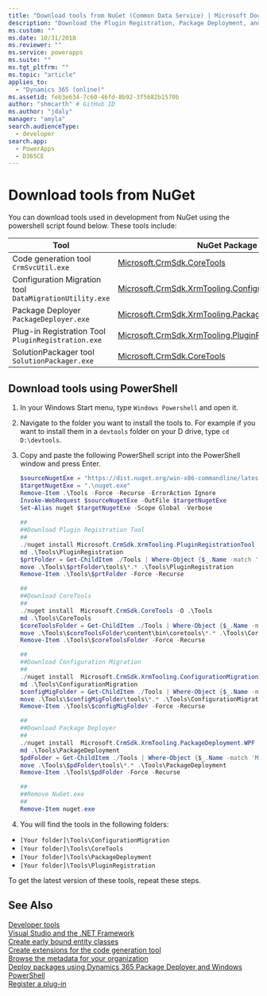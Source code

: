 ```yaml
---
title: "Download tools from NuGet (Common Data Service) | Microsoft Docs"
description: "Download the Plugin Registration, Package Deployment, and other core tools from Nuget."
ms.custom: ""
ms.date: 10/31/2018
ms.reviewer: ""
ms.service: powerapps
ms.suite: ""
ms.tgt_pltfrm: ""
ms.topic: "article"
applies_to: 
  - "Dynamics 365 (online)"
ms.assetid: feb3e634-7c60-46fd-8b92-3f5682b1570b
author: "shmcarth" # GitHub ID
ms.author: "jdaly"
manager: "amyla"
search.audienceType: 
  - developer
search.app: 
  - PowerApps
  - D365CE
---
```


# Download tools from NuGet 

You can download tools used in development from NuGet using the  powershell script found below. These tools include:

|Tool|NuGet Package|
|-|-|
|Code generation tool `CrmSvcUtil.exe`|[Microsoft.CrmSdk.CoreTools](https://www.nuget.org/packages/Microsoft.CrmSdk.CoreTools)|
|Configuration Migration tool `DataMigrationUtility.exe`|[Microsoft.CrmSdk.XrmTooling.ConfigurationMigration.Wpf](https://www.nuget.org/packages/Microsoft.CrmSdk.XrmTooling.ConfigurationMigration.Wpf)|
|Package Deployer `PackageDeployer.exe`|[Microsoft.CrmSdk.XrmTooling.PackageDeployment.WPF](https://www.nuget.org/packages/Microsoft.CrmSdk.XrmTooling.PackageDeployment.Wpf)|
|Plug-in Registration Tool `PluginRegistration.exe` |[Microsoft.CrmSdk.XrmTooling.PluginRegistrationTool](https://www.nuget.org/packages/Microsoft.CrmSdk.XrmTooling.PluginRegistrationTool)|
|SolutionPackager tool `SolutionPackager.exe`|[Microsoft.CrmSdk.CoreTools](https://www.nuget.org/packages/Microsoft.CrmSdk.CoreTools)|

## Download tools using PowerShell

1. In your Windows Start menu, type `Windows Powershell` and open it.
1. Navigate to the folder you want to install the tools to. For example if you want to install them in a `devtools` folder on your D drive, type `cd D:\devtools`.
1. Copy and paste the following PowerShell script into the PowerShell window and press Enter.

    ```powershell
    $sourceNugetExe = "https://dist.nuget.org/win-x86-commandline/latest/nuget.exe"
    $targetNugetExe = ".\nuget.exe"
    Remove-Item .\Tools -Force -Recurse -ErrorAction Ignore
    Invoke-WebRequest $sourceNugetExe -OutFile $targetNugetExe
    Set-Alias nuget $targetNugetExe -Scope Global -Verbose
        
    ##
    ##Download Plugin Registration Tool
    ##
    ./nuget install Microsoft.CrmSdk.XrmTooling.PluginRegistrationTool -O .\Tools
    md .\Tools\PluginRegistration
    $prtFolder = Get-ChildItem ./Tools | Where-Object {$_.Name -match 'Microsoft.CrmSdk.XrmTooling.PluginRegistrationTool.'}
    move .\Tools\$prtFolder\tools\*.* .\Tools\PluginRegistration
    Remove-Item .\Tools\$prtFolder -Force -Recurse
    
    ##
    ##Download CoreTools
    ##
    ./nuget install  Microsoft.CrmSdk.CoreTools -O .\Tools
    md .\Tools\CoreTools
    $coreToolsFolder = Get-ChildItem ./Tools | Where-Object {$_.Name -match 'Microsoft.CrmSdk.CoreTools.'}
    move .\Tools\$coreToolsFolder\content\bin\coretools\*.* .\Tools\CoreTools
    Remove-Item .\Tools\$coreToolsFolder -Force -Recurse

    ##
    ##Download Configuration Migration
    ##
    ./nuget install  Microsoft.CrmSdk.XrmTooling.ConfigurationMigration.Wpf -O .\Tools
    md .\Tools\ConfigurationMigration
    $configMigFolder = Get-ChildItem ./Tools | Where-Object {$_.Name -match 'Microsoft.CrmSdk.XrmTooling.ConfigurationMigration.Wpf.'}
    move .\Tools\$configMigFolder\tools\*.* .\Tools\ConfigurationMigration
    Remove-Item .\Tools\$configMigFolder -Force -Recurse
    
    ##
    ##Download Package Deployer 
    ##
    ./nuget install  Microsoft.CrmSdk.XrmTooling.PackageDeployment.WPF -O .\Tools
    md .\Tools\PackageDeployment
    $pdFolder = Get-ChildItem ./Tools | Where-Object {$_.Name -match 'Microsoft.CrmSdk.XrmTooling.PackageDeployment.Wpf.'}
    move .\Tools\$pdFolder\tools\*.* .\Tools\PackageDeployment
    Remove-Item .\Tools\$pdFolder -Force -Recurse

    ##
    ##Remove NuGet.exe
    ##
    Remove-Item nuget.exe    
    ```

1. You will find the tools in the following folders:

- `[Your folder]\Tools\ConfigurationMigration`
- `[Your folder]\Tools\CoreTools`
- `[Your folder]\Tools\PackageDeployment`
- `[Your folder]\Tools\PluginRegistration`

To get the latest version of these tools, repeat these steps.

## See Also

[Developer tools](developer-tools.md)<br />
[Visual Studio and the .NET Framework](org-service/visual-studio-dot-net-framework.md)<br />
[Create early bound entity classes](/dynamics365/customer-engagement/developer/org-service/create-early-bound-entity-classes-code-generation-tool)<br />
[Create extensions for the code generation tool](org-service/extend-code-generation-tool.md)<br />
[Browse the metadata for your organization](browse-your-metadata.md)<br />
[Deploy packages using Dynamics 365 Package Deployer and Windows PowerShell](/dynamics365/customer-engagement/admin/deploy-packages-using-package-deployer-windows-powershell)<br />
[Register a plug-in](register-plug-in.md)<br />
